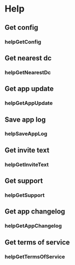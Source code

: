# Help

## Get config

### helpGetConfig

## Get nearest dc

### helpGetNearestDc

## Get app update

### helpGetAppUpdate

## Save app log

### helpSaveAppLog

## Get invite text

### helpGetInviteText

## Get support

### helpGetSupport

## Get app changelog

### helpGetAppChangelog

## Get terms of service

### helpGetTermsOfService

